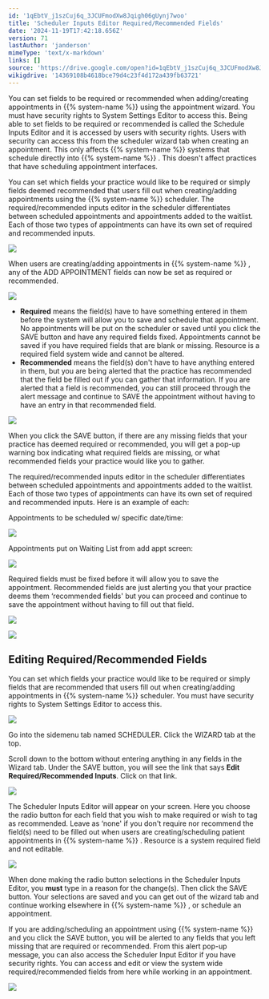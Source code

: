 ```yaml
---
id: '1qEbtV_j1szCuj6q_3JCUFmodXw8Jqigh06gUynj7woo'
title: 'Scheduler Inputs Editor Required/Recommended Fields'
date: '2024-11-19T17:42:18.656Z'
version: 71
lastAuthor: 'janderson'
mimeType: 'text/x-markdown'
links: []
source: 'https://drive.google.com/open?id=1qEbtV_j1szCuj6q_3JCUFmodXw8Jqigh06gUynj7woo'
wikigdrive: '14369108b4618bce79d4c23f4d172a439fb63721'
---
```

You can set fields to be required or recommended when adding/creating appointments in {{% system-name %}} using the appointment wizard. You must have security rights to System Settings Editor to access this. Being able to set fields to be required or recommended is called the Schedule Inputs Editor and it is accessed by users with security rights. Users with security can access this from the scheduler wizard tab when creating an appointment. This only affects {{% system-name %}} systems that schedule directly into {{% system-name %}} . This doesn't affect practices that have scheduling appointment interfaces.

You can set which fields your practice would like to be required or simply fields deemed recommended that users fill out when creating/adding appointments using the {{% system-name %}} scheduler. The required/recommended inputs editor in the scheduler differentiates between scheduled appointments and appointments added to the waitlist. Each of those two types of appointments can have its own set of required and recommended inputs.

![](../scheduler-inputs-editor-required-recommended-fields.assets/0ebf748e2f4d44faaac0c954326e3766.png)

When users are creating/adding appointments in {{% system-name %}} , any of the ADD APPOINTMENT fields can now be set as required or recommended.

![](../scheduler-inputs-editor-required-recommended-fields.assets/57eded8e5b34290139a7da1afcecd385.png)

* <strong>Required</strong> means the field(s) have to have something entered in them before the system will allow you to save and schedule that appointment. No appointments will be put on the scheduler or saved until you click the SAVE button and have any required fields fixed. Appointments cannot be saved if you have required fields that are blank or missing. Resource is a required field system wide and cannot be altered.
* <strong>Recommended</strong> means the field(s) don't have to have anything entered in them, but you are being alerted that the practice has recommended that the field be filled out if you can gather that information. If you are alerted that a field is recommended, you can still proceed through the alert message and continue to SAVE the appointment without having to have an entry in that recommended field.

![](../scheduler-inputs-editor-required-recommended-fields.assets/0ec165e56837d03ab4c2aeb3b5a4fa7b.png)

When you click the SAVE button, if there are any missing fields that your practice has deemed required or recommended, you will get a pop-up warning box indicating what required fields are missing, or what recommended fields your practice would like you to gather.

The required/recommended inputs editor in the scheduler differentiates between scheduled appointments and appointments added to the waitlist. Each of those two types of appointments can have its own set of required and recommended inputs. Here is an example of each:

Appointments to be scheduled w/ specific date/time:

![](../scheduler-inputs-editor-required-recommended-fields.assets/3f6ded1bf5663dc2f75dae2df6bd8399.png)

Appointments put on Waiting List from add appt screen:

![](../scheduler-inputs-editor-required-recommended-fields.assets/1c69e4d99d40bf093240f1d5c3c066b5.png)

Required fields must be fixed before it will allow you to save the appointment. Recommended fields are just alerting you that your practice deems them ‘recommended fields' but you can proceed and continue to save the appointment without having to fill out that field.

![](../scheduler-inputs-editor-required-recommended-fields.assets/3f6ded1bf5663dc2f75dae2df6bd8399.png)

![](../scheduler-inputs-editor-required-recommended-fields.assets/1cda01263dd93ee9402b1bf448834534.png)

## Editing Required/Recommended Fields

You can set which fields your practice would like to be required or simply fields that are recommended that users fill out when creating/adding appointments in {{% system-name %}} scheduler. You must have security rights to System Settings Editor to access this.

![](../scheduler-inputs-editor-required-recommended-fields.assets/0ebf748e2f4d44faaac0c954326e3766.png)

Go into the sidemenu tab named SCHEDULER. Click the WIZARD tab at the top.

Scroll down to the bottom without entering anything in any fields in the Wizard tab. Under the SAVE button, you will see the link that says **Edit Required/Recommended Inputs**. Click on that link.

![](../scheduler-inputs-editor-required-recommended-fields.assets/8715c509b4058a587eb1127923380db5.png)

The Scheduler Inputs Editor will appear on your screen. Here you choose the radio button for each field that you wish to make required or wish to tag as recommended. Leave as ‘none' if you don't require nor recommend the field(s) need to be filled out when users are creating/scheduling patient appointments in {{% system-name %}} . Resource is a system required field and not editable.

![](../scheduler-inputs-editor-required-recommended-fields.assets/0ebf748e2f4d44faaac0c954326e3766.png)

When done making the radio button selections in the Scheduler Inputs Editor, you **must** type in a reason for the change(s). Then click the SAVE button. Your selections are saved and you can get out of the wizard tab and continue working elsewhere in {{% system-name %}} , or schedule an appointment.

If you are adding/scheduling an appointment using {{% system-name %}} and you click the SAVE button, you will be alerted to any fields that you left missing that are required or recommended. From this alert pop-up message, you can also access the Scheduler Input Editor if you have security rights. You can access and edit or view the system wide required/recommended fields from here while working in an appointment.

![](../scheduler-inputs-editor-required-recommended-fields.assets/1cda01263dd93ee9402b1bf448834534.png)
